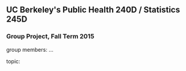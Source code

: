 ## UC Berkeley's Public Health 240D / Statistics 245D
### Group Project, Fall Term 2015

group members: ...

topic:
